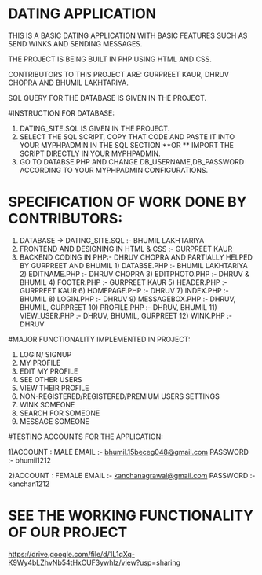 # DATING APPLICATION

THIS IS A BASIC DATING APPLICATION WITH BASIC FEATURES SUCH AS SEND WINKS AND SENDING MESSAGES.

THE PROJECT IS BEING BUILT IN PHP USING HTML AND CSS.

CONTRIBUTORS TO THIS PROJECT ARE: GURPREET KAUR, DHRUV CHOPRA AND BHUMIL LAKHTARIYA.

SQL QUERY FOR THE DATABASE IS GIVEN IN THE PROJECT. 

#INSTRUCTION FOR DATABASE:

1) DATING_SITE.SQL IS GIVEN IN THE PROJECT.
2) SELECT THE SQL SCRIPT, COPY THAT CODE AND PASTE IT INTO YOUR MYPHPADMIN IN THE SQL SECTION **OR ** IMPORT THE SCRIPT DIRECTLY IN YOUR MYPHPADMIN.
3) GO TO DATABSE.PHP AND CHANGE DB_USERNAME,DB_PASSWORD ACCORDING TO YOUR MYPHPADMIN CONFIGURATIONS.


# SPECIFICATION OF WORK DONE BY CONTRIBUTORS:

1) DATABASE -> DATING_SITE.SQL :- BHUMIL LAKHTARIYA
2) FRONTEND AND DESIGNING IN HTML & CSS :- GURPREET KAUR
3) BACKEND CODING IN PHP:- DHRUV CHOPRA AND PARTIALLY HELPED BY GURPREET AND BHUMIL
        1) DATABSE.PHP :- BHUMIL LAKHTARIYA
        2) EDITNAME.PHP :- DHRUV CHOPRA
        3) EDITPHOTO.PHP :- DHRUV & BHUMIL
        4) FOOTER.PHP :- GURPREET KAUR
        5) HEADER.PHP :- GURPREET KAUR
        6) HOMEPAGE.PHP :- DHRUV
        7) INDEX.PHP :- BHUMIL
        8) LOGIN.PHP :- DHRUV
        9) MESSAGEBOX.PHP :- DHRUV, BHUMIL, GURPREET
        10) PROFILE.PHP :- DHRUV, BHUMIL
        11) VIEW_USER.PHP :- DHRUV, BHUMIL, GURPREET
        12) WINK.PHP :- DHRUV
        
#MAJOR FUNCTIONALITY IMPLEMENTED IN PROJECT:
1) LOGIN/ SIGNUP
2) MY PROFILE
3) EDIT MY PROFILE
3) SEE OTHER USERS
4) VIEW THEIR PROFILE
5) NON-REGISTERED/REGISTERED/PREMIUM USERS SETTINGS
6) WINK SOMEONE
7) SEARCH FOR SOMEONE
8) MESSAGE SOMEONE

#TESTING ACCOUNTS FOR THE APPLICATION:

1)ACCOUNT : MALE 
EMAIL :- bhumil.15beceg048@gmail.com
PASSWORD :- bhumil1212

2)ACCOUNT : FEMALE
EMAIL :- kanchanagrawal@gmail.com
PASSWORD :- kanchan1212


# SEE THE WORKING FUNCTIONALITY OF OUR PROJECT

https://drive.google.com/file/d/1L1qXq-K9Wy4bLZhvNb54tHxCUF3ywhlz/view?usp=sharing